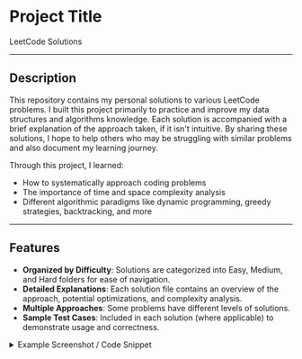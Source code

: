 # Project Title

LeetCode Solutions

---

## Description

This repository contains my personal solutions to various LeetCode problems. I built this project primarily to practice and improve my data structures and algorithms knowledge. Each solution is accompanied with a brief explanation of the approach taken, if it isn't intuitive. By sharing these solutions, I hope to help others who may be struggling with similar problems and also document my learning journey.

Through this project, I learned:
- How to systematically approach coding problems
- The importance of time and space complexity analysis
- Different algorithmic paradigms like dynamic programming, greedy strategies, backtracking, and more

---

## Features

- **Organized by Difficulty**: Solutions are categorized into Easy, Medium, and Hard folders for ease of navigation.
- **Detailed Explanations**: Each solution file contains an overview of the approach, potential optimizations, and complexity analysis.
- **Multiple Approaches**: Some problems have different levels of solutions.
- **Sample Test Cases**: Included in each solution (where applicable) to demonstrate usage and correctness.

<details>
  <summary>Example Screenshot / Code Snippet</summary>

  ```python
  # Example solution for a LeetCode problem:
  class Solution:
      def twoSum(self, nums: List[int], target: int) -> List[int]:
          store = {}
          for i, num in enumerate(nums):
              complement = target - num
              if complement in store:
                  return [store[complement], i]
              store[num] = i
          return []
